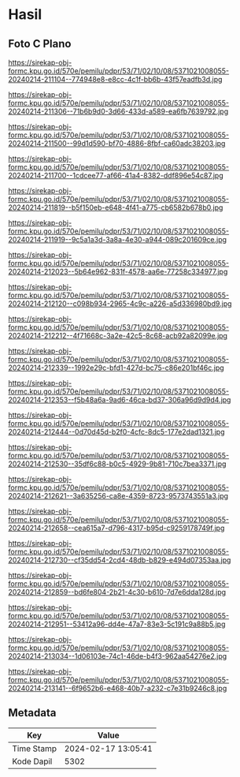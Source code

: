 # Hasil

## Foto C Plano

https://sirekap-obj-formc.kpu.go.id/570e/pemilu/pdpr/53/71/02/10/08/5371021008055-20240214-211104--774948e8-e8cc-4c1f-bb6b-43f57eadfb3d.jpg

https://sirekap-obj-formc.kpu.go.id/570e/pemilu/pdpr/53/71/02/10/08/5371021008055-20240214-211306--71b6b9d0-3d66-433d-a589-ea6fb7639792.jpg

https://sirekap-obj-formc.kpu.go.id/570e/pemilu/pdpr/53/71/02/10/08/5371021008055-20240214-211500--99d1d590-bf70-4886-8fbf-ca60adc38203.jpg

https://sirekap-obj-formc.kpu.go.id/570e/pemilu/pdpr/53/71/02/10/08/5371021008055-20240214-211700--1cdcee77-af66-41a4-8382-ddf896e54c87.jpg

https://sirekap-obj-formc.kpu.go.id/570e/pemilu/pdpr/53/71/02/10/08/5371021008055-20240214-211819--b5f150eb-e648-4f41-a775-cb6582b678b0.jpg

https://sirekap-obj-formc.kpu.go.id/570e/pemilu/pdpr/53/71/02/10/08/5371021008055-20240214-211919--9c5a1a3d-3a8a-4e30-a944-089c201609ce.jpg

https://sirekap-obj-formc.kpu.go.id/570e/pemilu/pdpr/53/71/02/10/08/5371021008055-20240214-212023--5b64e962-831f-4578-aa6e-77258c334977.jpg

https://sirekap-obj-formc.kpu.go.id/570e/pemilu/pdpr/53/71/02/10/08/5371021008055-20240214-212120--c098b934-2965-4c9c-a226-a5d336980bd9.jpg

https://sirekap-obj-formc.kpu.go.id/570e/pemilu/pdpr/53/71/02/10/08/5371021008055-20240214-212212--4f71668c-3a2e-42c5-8c68-acb92a82099e.jpg

https://sirekap-obj-formc.kpu.go.id/570e/pemilu/pdpr/53/71/02/10/08/5371021008055-20240214-212339--1992e29c-bfd1-427d-bc75-c86e201bf46c.jpg

https://sirekap-obj-formc.kpu.go.id/570e/pemilu/pdpr/53/71/02/10/08/5371021008055-20240214-212353--f5b48a6a-9ad6-46ca-bd37-306a96d9d9d4.jpg

https://sirekap-obj-formc.kpu.go.id/570e/pemilu/pdpr/53/71/02/10/08/5371021008055-20240214-212444--0d70d45d-b2f0-4cfc-8dc5-177e2dad1321.jpg

https://sirekap-obj-formc.kpu.go.id/570e/pemilu/pdpr/53/71/02/10/08/5371021008055-20240214-212530--35df6c88-b0c5-4929-9b81-710c7bea3371.jpg

https://sirekap-obj-formc.kpu.go.id/570e/pemilu/pdpr/53/71/02/10/08/5371021008055-20240214-212621--3a635256-ca8e-4359-8723-9573743551a3.jpg

https://sirekap-obj-formc.kpu.go.id/570e/pemilu/pdpr/53/71/02/10/08/5371021008055-20240214-212658--cea615a7-d796-4317-b95d-c9259178749f.jpg

https://sirekap-obj-formc.kpu.go.id/570e/pemilu/pdpr/53/71/02/10/08/5371021008055-20240214-212730--cf35dd54-2cd4-48db-b829-e494d07353aa.jpg

https://sirekap-obj-formc.kpu.go.id/570e/pemilu/pdpr/53/71/02/10/08/5371021008055-20240214-212859--bd6fe804-2b21-4c30-b610-7d7e6dda128d.jpg

https://sirekap-obj-formc.kpu.go.id/570e/pemilu/pdpr/53/71/02/10/08/5371021008055-20240214-212951--53412a96-dd4e-47a7-83e3-5c191c9a88b5.jpg

https://sirekap-obj-formc.kpu.go.id/570e/pemilu/pdpr/53/71/02/10/08/5371021008055-20240214-213034--1d06103e-74c1-46de-b4f3-962aa54276e2.jpg

https://sirekap-obj-formc.kpu.go.id/570e/pemilu/pdpr/53/71/02/10/08/5371021008055-20240214-213141--6f9652b6-e468-40b7-a232-c7e31b9246c8.jpg


## Metadata

| Key        | Value               |
| ---------- | ------------------- |
| Time Stamp | 2024-02-17 13:05:41 |
| Kode Dapil | 5302                |



